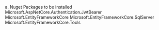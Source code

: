 a. Nuget Packages to be installed
Microsoft.AspNetCore.Authentication.JwtBearer
Microsoft.EntityFrameworkCore
Microsoft.EntityFrameworkCore.SqlServer
Microsoft.EntityFrameworkCore.Tools
